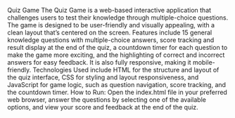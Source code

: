 Quiz Game
The Quiz Game is a web-based interactive application that challenges users to test their knowledge through multiple-choice questions. The game is designed to be user-friendly and visually appealing, with a clean layout that’s centered on the screen. Features include 15 general knowledge questions with multiple-choice answers, score tracking and result display at the end of the quiz, a countdown timer for each question to make the game more exciting, and the highlighting of correct and incorrect answers for easy feedback. It is also fully responsive, making it mobile-friendly. Technologies Used include HTML for the structure and layout of the quiz interface, CSS for styling and layout responsiveness, and JavaScript for game logic, such as question navigation, score tracking, and the countdown timer. How to Run: Open the index.html file in your preferred web browser, answer the questions by selecting one of the available options, and view your score and feedback at the end of the quiz.
